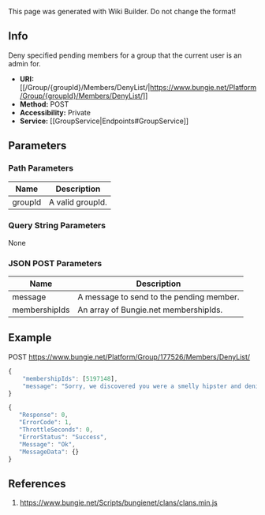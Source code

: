 <span class="wiki-builder">This page was generated with Wiki Builder. Do not change the format!</span>

## Info
Deny specified pending members for a group that the current user is an admin for. 
* **URI:** [[/Group/{groupId}/Members/DenyList/|https://www.bungie.net/Platform/Group/{groupId}/Members/DenyList/]]
* **Method:** POST
* **Accessibility:** Private
* **Service:** [[GroupService|Endpoints#GroupService]]

## Parameters
### Path Parameters
Name | Description
---- | -----------
groupId | A valid groupId.

### Query String Parameters
None

### JSON POST Parameters
Name | Description
---- | -----------
message | A message to send to the pending member.
membershipIds | An array of Bungie.net membershipIds.

## Example
POST https://www.bungie.net/Platform/Group/177526/Members/DenyList/
```javascript
{
    "membershipIds": [5197148],
    "message": "Sorry, we discovered you were a smelly hipster and denied you access to our exclusive clan."
}
```
 ```javascript
{
    "Response": 0,
    "ErrorCode": 1,
    "ThrottleSeconds": 0,
    "ErrorStatus": "Success",
    "Message": "Ok",
    "MessageData": {}
}
```

## References
1. https://www.bungie.net/Scripts/bungienet/clans/clans.min.js
